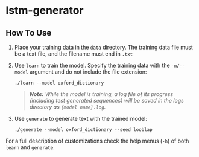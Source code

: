 # lstm-generator

## How To Use

1. Place your training data in the `data` directory. The training data file must be a text file, and the filename must end in `.txt`

2. Use `learn` to train the model. Specify the training data with the 
   `-m/--model` argument and do not include the file extension:
    ```shell
    ./learn --model oxford_dictionary
    ```   
    >***Note:** While the model is training, a log file of its progress (including test generated sequences) will be saved in the logs directory as `{model name}.log`.*
     
3. Use `generate` to generate text with the trained model:
    ```shell
    ./generate --model oxford_dictionary --seed looblap
    ```
              
For a full description of customizations check the help menus (`-h`) of both `learn` and `generate`.
